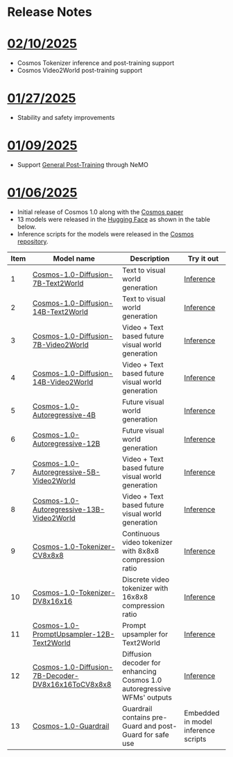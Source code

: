 # Release Notes

# [02/10/2025](https://github.com/NVIDIA/Cosmos/commit/868ff171b9d676c53e094c4324a45a5f06d749e2)
- Cosmos Tokenizer inference and post-training support
- Cosmos Video2World post-training support

# [01/27/2025](https://github.com/NVIDIA/Cosmos/commit/c82c9dc6f9a2f046033d0a26ec525bc389b641ef)
- Stability and safety improvements

# [01/09/2025](https://github.com/NVIDIA/Cosmos/commit/a6e2fdd49053ae75836cedc2a99c7c84bc1c8c1b)
- Support [General Post-Training](../cosmos1/models/POST_TRAINING.md) through NeMO

# [01/06/2025](https://github.com/NVIDIA/Cosmos/commit/00d50f897a111069d43386e626aecb2167259bca)

- Initial release of Cosmos 1.0 along with the [Cosmos paper](https://research.nvidia.com/publication/2025-01_cosmos-world-foundation-model-platform-physical-ai)
- 13 models were released in the [Hugging Face](https://huggingface.co/collections/nvidia/cosmos-6751e884dc10e013a0a0d8e6) as shown in the table below.
- Inference scripts for the models were released in the [Cosmos repository](https://github.com/NVIDIA/Cosmos).

| Item | Model name | Description | Try it out |
|--|------------|----------|----------|
|1| [Cosmos-1.0-Diffusion-7B-Text2World](https://huggingface.co/nvidia/Cosmos-1.0-Diffusion-7B-Text2World) | Text to visual world generation  | [Inference](cosmos1/models/diffusion/README.md)   |
|2| [Cosmos-1.0-Diffusion-14B-Text2World](https://huggingface.co/nvidia/Cosmos-1.0-Diffusion-14B-Text2World) | Text to visual world generation  | [Inference](cosmos1/models/diffusion/README.md)   |
|3| [Cosmos-1.0-Diffusion-7B-Video2World](https://huggingface.co/nvidia/Cosmos-1.0-Diffusion-7B-Video2World) | Video + Text based future visual world generation  | [Inference](cosmos1/models/diffusion/README.md)   |
|4| [Cosmos-1.0-Diffusion-14B-Video2World](https://huggingface.co/nvidia/Cosmos-1.0-Diffusion-14B-Video2World) | Video + Text based future visual world generation  | [Inference](cosmos1/models/diffusion/README.md)   |
|5| [Cosmos-1.0-Autoregressive-4B](https://huggingface.co/nvidia/Cosmos-1.0-Autoregressive-4B) | Future visual world generation  | [Inference](cosmos1/models/autoregressive/README.md)   |
|6| [Cosmos-1.0-Autoregressive-12B](https://huggingface.co/nvidia/Cosmos-1.0-Autoregressive-12B) | Future visual world generation  | [Inference](cosmos1/models/autoregressive/README.md)   |
|7| [Cosmos-1.0-Autoregressive-5B-Video2World](https://huggingface.co/nvidia/Cosmos-1.0-Autoregressive-5B-Video2World) | Video + Text based future visual world generation | [Inference](cosmos1/models/autoregressive/README.md)   |
|8| [Cosmos-1.0-Autoregressive-13B-Video2World](https://huggingface.co/nvidia/Cosmos-1.0-Autoregressive-13B-Video2World) | Video + Text based future visual world generation | [Inference](cosmos1/models/autoregressive/README.md)   |
|9| [Cosmos-1.0-Tokenizer-CV8x8x8](https://huggingface.co/nvidia/Cosmos-1.0-Tokenizer-CV8x8x8) | Continuous video tokenizer with 8x8x8 compression ratio | [Inference](cosmos1/models/diffusion/README.md) |
|10| [Cosmos-1.0-Tokenizer-DV8x16x16](https://huggingface.co/nvidia/Cosmos-1.0-Tokenizer-DV8x16x16) | Discrete video tokenizer with 16x8x8 compression ratio | [Inference](cosmos1/models/autoregressive/README.md) |
|11| [Cosmos-1.0-PromptUpsampler-12B-Text2World](https://huggingface.co/nvidia/Cosmos-1.0-Prompt-Upsampler-12B-Text2World) | Prompt upsampler for Text2World | [Inference](cosmos1/models/diffusion/README.md) |
|12| [Cosmos-1.0-Diffusion-7B-Decoder-DV8x16x16ToCV8x8x8](https://huggingface.co/nvidia/Cosmos-1.0-Diffusion-7B-Decoder-DV8x16x16ToCV8x8x8) | Diffusion decoder for enhancing Cosmos 1.0 autoregressive WFMs' outputs | [Inference](cosmos1/models/autoregressive/README.md) |
|13| [Cosmos-1.0-Guardrail](https://huggingface.co/nvidia/Cosmos-1.0-Guardrail) | Guardrail contains pre-Guard and post-Guard for safe use | Embedded in model inference scripts |
